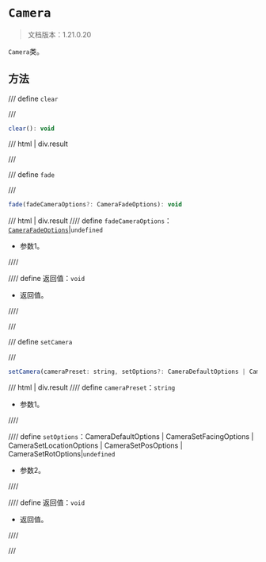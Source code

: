 # `Camera`

> 文档版本：1.21.0.20

`Camera`类。

## 方法

/// define
`clear`


///

```js
clear(): void
```

/// html | div.result

///


/// define
`fade`


///

```js
fade(fadeCameraOptions?: CameraFadeOptions): void
```

/// html | div.result
//// define
`fadeCameraOptions`：[`CameraFadeOptions`](./camerafadeoptions.md)|`undefined`

- 参数1。


////

//// define
返回值：`void`

- 返回值。


////

///


/// define
`setCamera`


///

```js
setCamera(cameraPreset: string, setOptions?: CameraDefaultOptions | CameraSetFacingOptions | CameraSetLocationOptions | CameraSetPosOptions | CameraSetRotOptions): void
```

/// html | div.result
//// define
`cameraPreset`：`string`

- 参数1。


////

//// define
`setOptions`：CameraDefaultOptions | CameraSetFacingOptions | CameraSetLocationOptions | CameraSetPosOptions | CameraSetRotOptions|`undefined`

- 参数2。


////

//// define
返回值：`void`

- 返回值。


////

///

